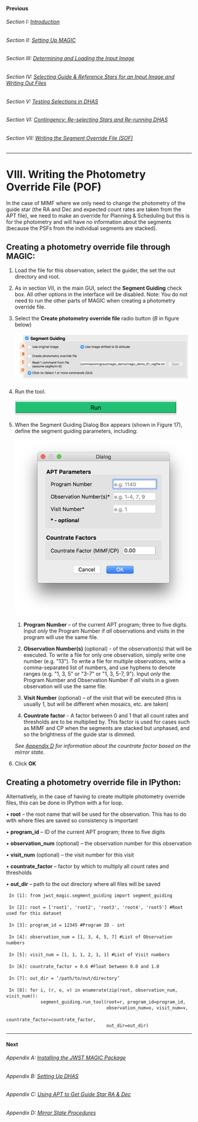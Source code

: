 #### Previous

###### Section I: [Introduction](i_introduction.md)

###### Section II: [Setting Up MAGIC](ii_setting_up.md)

###### Section III: [Determining and Loading the Input Image](iii_determining_and_loading_the_input_image.md)

###### Section IV: [Selecting Guide & Reference Stars for an Input Image and Writing Out Files](iv_select_stars_and_write_files.md)

###### Section V: [Testing Selections in DHAS](v_testing_in_dhas.md)

###### Section VI: [Contingency: Re-selecting Stars and Re-running DHAS](vi_contingency_reselect_stars.md)

###### Section VII: [Writing the Segment Override File (SOF)](vii_write_sof.md)

-----------------------------------------

VIII.	Writing the Photometry Override File (POF)
================================================
In the case of MIMF where we only need to change the photometry of the guide star (the RA and Dec and expected count rates are taken from the APT file), we need to make an override for Planning & Scheduling but this is for the photometry and will have no information about the segments (because the PSFs from the individual segments are stacked).



Creating a photometry override file through MAGIC:
--------------------------------------------------
1. Load the file for this observation, select the guider, the set the out directory and root.

2. As in section VII, in the main GUI, select the **Segment Guiding** check box. All other options in the interface will be disabled. Note: You do not need to run the other parts of MAGIC when creating a photometry override file.

3. Select the **Create photometry override file** radio button (*B* in figure below)

   ![Segment Guiding Section of the Main GUI](./figs/figure13_segment_guiding.png)

4. Run the tool.

   ![Run MAGIC](./figs/figure_a_run.png)

5. When the Segment Guiding Dialog Box appears (shown in Figure 17), define the segment guiding parameters, including:

   ![Photometry Override Dialog Box](./figs/figure17_photometry_override_dialog.png)
   
   1. **Program Number** – of the current APT program; three to five digits. Input *only* the Program Number if *all* observations and visits in the program will use the same file.

   2. **Observation Number(s)** (optional) - of the observation(s) that will be executed. To write a file for only one observation, simply write one number (e.g. "13"). To write a file for multiple observations, write a comma-separated list of numbers, and use hyphens to denote ranges (e.g. "1, 3, 5" or "3-7" or "1, 3, 5-7, 9"). Input *only* the Program Number and Observation Number if *all* visits in a given observation will use the same file.

   3. **Visit Number** (optional) – of the visit that will be executed (this is usually 1, but will be different when mosaics, etc. are taken)

   4. **Countrate factor** - A factor between 0 and 1 that all count rates and thresholds are to be multiplied by. This factor is used for cases such as MIMF and CP when the segments are stacked but unphased, and so the brightness of the guide star is dimmed.  

   *See [Appendix D](appendix_d_mirror_states.md) for information about the countrate factor based on the mirror state.*

6. Click **OK**

Creating a photometry override file in IPython:
--------------------------------------------------
Alternatively, in the case of having to create multiple photometry override files, this can be done in IPython with a for loop.

•	**root** – the root name that will be used for the observation. This has to do with where files are saved so consistency is important

•	**program_id** – ID of the current APT program; three to five digits

•	**observation_num** (optional) – the observation number for this observation

•	**visit_num** (optional) – the visit number for this visit

•	**countrate_factor** – factor by which to multiply all count rates and thresholds

•	**out_dir** – path to the out directory where all files will be saved

     In [1]: from jwst_magic.segment_guiding import segment_guiding

     In [2]: root = ['root1', 'root2', 'root3', 'root4', 'root5'] #Root used for this dataset

     In [3]: program_id = 12345 #Program ID - int

     In [4]: observation_num = [1, 3, 4, 5, 7] #List of Observation numbers

     In [5]: visit_num = [1, 1, 1, 2, 1, 1] #List of Visit numbers

     In [6]: countrate_factor = 0.6 #Float between 0.0 and 1.0

     In [7]: out_dir = ‘/path/to/out/directory’

     In [8]: for i, (r, o, v) in enumerate(zip(root, observation_num, visit_num)):
                 segment_guiding.run_tool(root=r, program_id=program_id,
                                          observation_num=o, visit_num=v,
                                          countrate_factor=countrate_factor,
                                          out_dir=out_dir)

---------------------------------

#### Next

###### Appendix A: [Installing the JWST MAGIC Package](appendix_a_installing_magic.md)

###### Appendix B: [Setting Up DHAS](appendix_b_opening_dhas.md)

###### Appendix C: [Using APT to Get Guide Star RA & Dec](appendix_c_apt.md)

###### Appendix D: [Mirror State Procedures](appendix_d_mirror_states.md)
